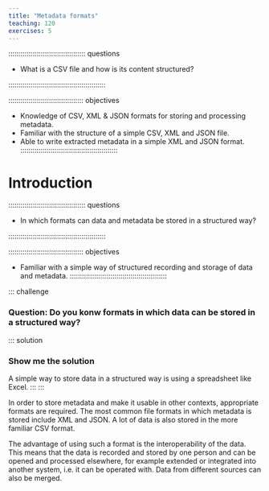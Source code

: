 ```yaml
---
title: "Metadata formats"
teaching: 120
exercises: 5
---
```


:::::::::::::::::::::::::::::::::::::: questions 

- What is a CSV file and how is its content structured?

::::::::::::::::::::::::::::::::::::::::::::::::

::::::::::::::::::::::::::::::::::::: objectives

- Knowledge of CSV, XML & JSON formats for storing and processing metadata. 
- Familiar with the structure of a simple CSV, XML and JSON file. 
- Able to write extracted metadata in a simple XML and JSON format. 
::::::::::::::::::::::::::::::::::::::::::::::::

# Introduction

:::::::::::::::::::::::::::::::::::::: questions 

- In which formats can data and metadata be stored in a structured way? 

::::::::::::::::::::::::::::::::::::::::::::::::

::::::::::::::::::::::::::::::::::::: objectives

- Familiar with a simple way of structured recording and storage of data and metadata.
::::::::::::::::::::::::::::::::::::::::::::::::

::: challenge

### Question: Do you konw formats in which data can be stored in a structured way? 

::: solution

### Show me the solution
A simple way to store data in a structured way is using a spreadsheet like Excel. 
:::
:::

In order to store metadata and make it usable in other contexts, appropriate formats are required. The most common file formats in which metadata is stored include XML and JSON. A lot of data is also stored in the more familiar CSV format. 

The advantage of using such a format is the interoperability of the data. This means that the data is recorded and stored by one person and can be opened and processed elsewhere, for example extended or integrated into another system, i.e. it can be operated with. Data from different sources can also be merged. 
